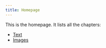 ```yaml
---
title: Homepage
---
```


This is the homepage. It lists all the chapters:

- [Text](text.html)
- [Images](images.html)


